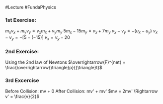 #Lecture #FundaPhysics
### 1st Exercise:
$m_{x}v_{x} + m_{y}v_{y} = v_{x}m_{x} + v_{y}m_{y}$
$5m_{x} - 15m_{y} = v_{x} + 7m_{y}$
$v_{x} - v_{y} = -(u_{x} - u_{y})$
$v_{x} - v_{y} = -[5-(-15)]$
$v_{x} = v_{y} - 20$
### 2nd Exercise:
Using the 2nd law of Newtons
$\overrightarrow{F}^{net} = \frac{\overrightarrow{\triangle}p}{{\triangle}t}$

### 3rd Excercise
Before Collision: mv + 0
After Collision: mv' + mv'
$mv = 2mv' \Rightarrow v' = \frac{v}{2}$
